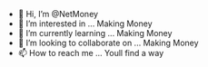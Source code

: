 - 👋 Hi, I’m @NetMoney
- 👀 I’m interested in ... Making Money
- 🌱 I’m currently learning ... Making Money
- 💞️ I’m looking to collaborate on ... Making Money
- 📫 How to reach me ... Youll find a way

<!---
NetMoney/NetMoney is a ✨ special ✨ repository because its `README.md` (this file) appears on your GitHub profile.
You can click the Preview link to take a look at your changes.
--->
